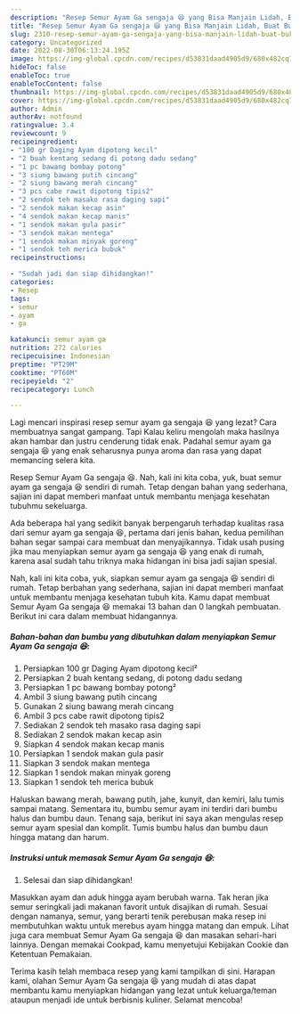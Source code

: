 ```yaml
---
description: "Resep Semur Ayam Ga sengaja 😆 yang Bisa Manjain Lidah, Buat Buka Puasa Bisa Manjain Lidah"
title: "Resep Semur Ayam Ga sengaja 😆 yang Bisa Manjain Lidah, Buat Buka Puasa Bisa Manjain Lidah"
slug: 2310-resep-semur-ayam-ga-sengaja-yang-bisa-manjain-lidah-buat-buka-puasa-bisa-manjain-lidah
category: Uncategorized
date: 2022-08-30T06:13:24.195Z
image: https://img-global.cpcdn.com/recipes/d53831daad4905d9/680x482cq70/semur-ayam-ga-sengaja-foto-resep-utama.jpg
hideToc: false
enableToc: true
enableTocContent: false
thumbnail: https://img-global.cpcdn.com/recipes/d53831daad4905d9/680x482cq70/semur-ayam-ga-sengaja-foto-resep-utama.jpg
cover: https://img-global.cpcdn.com/recipes/d53831daad4905d9/680x482cq70/semur-ayam-ga-sengaja-foto-resep-utama.jpg
author: Admin
authorAv: notfound
ratingvalue: 3.4
reviewcount: 9
recipeingredient:
- "100 gr Daging Ayam dipotong kecil"
- "2 buah kentang sedang di potong dadu sedang"
- "1 pc bawang bombay potong"
- "3 siung bawang putih cincang"
- "2 siung bawang merah cincang"
- "3 pcs cabe rawit dipotong tipis2"
- "2 sendok teh masako rasa daging sapi"
- "2 sendok makan kecap asin"
- "4 sendok makan kecap manis"
- "1 sendok makan gula pasir"
- "3 sendok makan mentega"
- "1 sendok makan minyak goreng"
- "1 sendok teh merica bubuk"
recipeinstructions:

- "Sudah jadi dan siap dihidangkan!"
categories:
- Resep
tags:
- semur
- ayam
- ga

katakunci: semur ayam ga 
nutrition: 272 calories
recipecuisine: Indonesian
preptime: "PT29M"
cooktime: "PT60M"
recipeyield: "2"
recipecategory: Lunch

---
```



Lagi mencari inspirasi resep semur ayam ga sengaja 😆 yang lezat? Cara membuatnya sangat gampang. Tapi Kalau keliru mengolah maka hasilnya akan hambar dan justru cenderung tidak enak. Padahal semur ayam ga sengaja 😆 yang enak seharusnya punya aroma dan rasa yang dapat memancing selera kita.


Resep Semur Ayam Ga sengaja 😆. Nah, kali ini kita coba, yuk, buat semur ayam ga sengaja 😆 sendiri di rumah. Tetap dengan bahan yang sederhana, sajian ini dapat memberi manfaat untuk membantu menjaga kesehatan tubuhmu sekeluarga.

Ada beberapa hal yang sedikit banyak berpengaruh terhadap kualitas rasa dari semur ayam ga sengaja 😆, pertama dari jenis bahan, kedua pemilihan bahan segar sampai cara membuat dan menyajikannya. Tidak usah pusing jika mau menyiapkan semur ayam ga sengaja 😆 yang enak di rumah, karena asal sudah tahu triknya maka hidangan ini bisa jadi sajian spesial.


Nah, kali ini kita coba, yuk, siapkan semur ayam ga sengaja 😆 sendiri di rumah. Tetap berbahan yang sederhana, sajian ini dapat memberi manfaat untuk membantu menjaga kesehatan tubuh kita. Kamu dapat membuat Semur Ayam Ga sengaja 😆 memakai 13 bahan dan 0 langkah pembuatan. Berikut ini cara dalam membuat hidangannya.

<!--inarticleads1-->

##### Bahan-bahan dan bumbu yang dibutuhkan dalam menyiapkan Semur Ayam Ga sengaja 😆:

1. Persiapkan 100 gr Daging Ayam dipotong kecil²
1. Persiapkan 2 buah kentang sedang, di potong dadu sedang
1. Persiapkan 1 pc bawang bombay potong²
1. Ambil 3 siung bawang putih cincang
1. Gunakan 2 siung bawang merah cincang
1. Ambil 3 pcs cabe rawit dipotong tipis2
1. Sediakan 2 sendok teh masako rasa daging sapi
1. Sediakan 2 sendok makan kecap asin
1. Siapkan 4 sendok makan kecap manis
1. Persiapkan 1 sendok makan gula pasir
1. Siapkan 3 sendok makan mentega
1. Siapkan 1 sendok makan minyak goreng
1. Siapkan 1 sendok teh merica bubuk


Haluskan bawang merah, bawang putih, jahe, kunyit, dan kemiri, lalu tumis sampai matang. Sementara itu, bumbu semur ayam ini terdiri dari bumbu halus dan bumbu daun. Tenang saja, berikut ini saya akan mengulas resep semur ayam spesial dan komplit. Tumis bumbu halus dan bumbu daun hingga matang dan harum. 

<!--inarticleads2-->

##### Instruksi untuk memasak Semur Ayam Ga sengaja 😆:


1. Selesai dan siap dihidangkan!

Masukkan ayam dan aduk hingga ayam berubah warna. Tak heran jika semur seringkali jadi makanan favorit untuk disajikan di rumah. Sesuai dengan namanya, semur, yang berarti tenik perebusan maka resep ini membutuhkan waktu untuk merebus ayam hingga matang dan empuk. Lihat juga cara membuat Semur Ayam Ga sengaja 😆 dan masakan sehari-hari lainnya. Dengan memakai Cookpad, kamu menyetujui Kebijakan Cookie dan Ketentuan Pemakaian. 

Terima kasih telah membaca resep yang kami tampilkan di sini. Harapan kami, olahan Semur Ayam Ga sengaja 😆 yang mudah di atas dapat membantu kamu menyiapkan hidangan yang lezat untuk keluarga/teman ataupun menjadi ide untuk berbisnis kuliner. Selamat mencoba!
